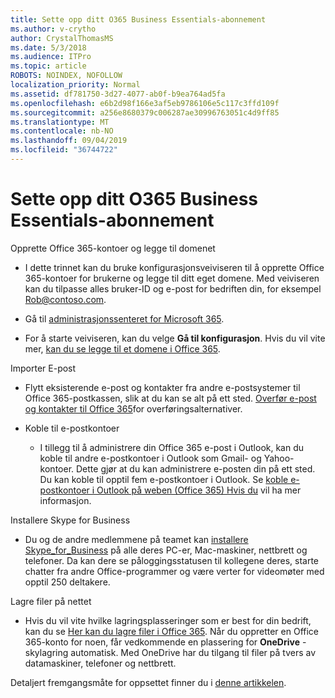 ```yaml
---
title: Sette opp ditt O365 Business Essentials-abonnement
ms.author: v-crytho
author: CrystalThomasMS
ms.date: 5/3/2018
ms.audience: ITPro
ms.topic: article
ROBOTS: NOINDEX, NOFOLLOW
localization_priority: Normal
ms.assetid: df781750-3d27-4077-ab0f-b9ea764ad5fa
ms.openlocfilehash: e6b2d98f166e3af5eb9786106e5c117c3ffd109f
ms.sourcegitcommit: a256e8680379c006287ae30996763051c4d9ff85
ms.translationtype: MT
ms.contentlocale: nb-NO
ms.lasthandoff: 09/04/2019
ms.locfileid: "36744722"
---
```

# <a name="setting-up-your-o365-business-essentials-subscription"></a>Sette opp ditt O365 Business Essentials-abonnement

Opprette Office 365-kontoer og legge til domenet
  
- I dette trinnet kan du bruke konfigurasjonsveiviseren til å opprette Office 365-kontoer for brukerne og legge til ditt eget domene. Med veiviseren kan du tilpasse alles bruker-ID og e-post for bedriften din, for eksempel [Rob@contoso.com](mailto:rob@contoso.com).
    
- Gå til [administrasjonssenteret for Microsoft 365](https://login.partner.microsoftonline.cn/).
    
- For å starte veiviseren, kan du velge **Gå til konfigurasjon**. Hvis du vil vite mer, [kan du se legge til et domene i Office 365](https://docs.microsoft.com/office365/admin/setup/add-domain).
    
Importer E-post
  
- Flytt eksisterende e-post og kontakter fra andre e-postsystemer til Office 365-postkassen, slik at du kan se alt på ett sted. [Overfør e-post og kontakter til Office 365](https://docs.microsoft.com/office365/admin/setup/migrate-email-and-contacts-admin)for overføringsalternativer.
    
- Koble til e-postkontoer
    
  - I tillegg til å administrere din Office 365 e-post i Outlook, kan du koble til andre e-postkontoer i Outlook som Gmail- og Yahoo-kontoer. Dette gjør at du kan administrere e-posten din på ett sted. Du kan koble til opptil fem e-postkontoer i Outlook. Se [koble e-postkontoer i Outlook på weben (Office 365) Hvis du](https://support.office.com/Article/Connect-email-accounts-in-Outlook-on-the-web-Office-365-d7012ff0-924f-4f78-8aca-c3912d886c4d) vil ha mer informasjon. 
    
Installere Skype for Business
  
- Du og de andre medlemmene på teamet kan [installere Skype_for_Business](https://support.office.com/Article/download-and-install-Skype-for-Business-8a0d4da8-9d58-44f9-9759-5c8f340cb3fb) på alle deres PC-er, Mac-maskiner, nettbrett og telefoner. Da kan dere se påloggingsstatusen til kollegene deres, starte chatter fra andre Office-programmer og være verter for videomøter med opptil 250 deltakere. 
    
Lagre filer på nettet
  
- Hvis du vil vite hvilke lagringsplasseringer som er best for din bedrift, kan du se [Her kan du lagre filer i Office 365](https://support.office.com/article/c7c20284-bc94-47f4-9728-d28e9daf0790.aspx). Når du oppretter en Office 365-konto for noen, får vedkommende en plassering for **OneDrive** -skylagring automatisk. Med OneDrive har du tilgang til filer på tvers av datamaskiner, telefoner og nettbrett. 
    
Detaljert fremgangsmåte for oppsettet finner du i [denne artikkelen](https://docs.microsoft.com/office365/admin/setup/setup).
  

